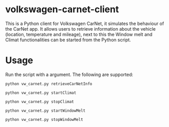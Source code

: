 # volkswagen-carnet-client

This is a Python client for Volkswagen CarNet, it simulates the behaviour of the CarNet app. It allows users to retrieve information about the vehicle (location, temperature and mileage), next to this the Window melt and Climat functionalities can be started from the Python script.

# Usage

Run the script with a argument. The following are supported:
```
python vw_carnet.py retrieveCarNetInfo
```

```
python vw_carnet.py startClimat
```

```
python vw_carnet.py stopClimat
```

```
python vw_carnet.py startWindowMelt
```

```
python vw_carnet.py stopWindowMelt
```
